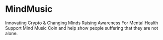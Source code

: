 # MindMusic
Innovating Crypto &amp; Changing Minds Raising Awareness For Mental Health Support Mind Music Coin and help show people suffering that they are not alone.
